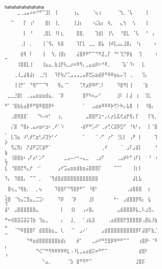 hahahahahahahaha
⠀⠀⠀⠀⣀⢀⣠⣤⠴⠶⠚⠛⠉⣹⡇⠀⢸⠀⠀⠀⠀⠀⢰⣄⠀⠀⠀⠀⠈⢦⢰⠀⠀⠀⠀⠀⠈⢳⡀⠈⢧⠀⠀⠀⠀⢸⠀⠀⠀⠀
⠀⠀⠉⠀⠀⠀⡏⠀⢰⠃⠀⠀⠀⣿⡇⠀⢸⡀⠀⠀⠀⠀⢸⣸⡆⠀⠀⠀⠰⣌⣧⡆⠀⢷⡀⠀⠀⣄⢳⠀⠀⢣⠀⠀⠀⢸⠀⠀⠀⠀
⠀⠀⠀⠀⠀⠀⡇⠀⠘⠀⠀⠀⢀⣿⣇⠀⠸⡇⣆⠀⠀⠀⠀⣿⣿⡀⠀⠀⠀⢹⣾⡇⠀⢸⢣⠀⠀⠘⣿⣇⠀⠈⢧⠀⠀⠘⠀⢠⠀⠀
⠀⠀⠀⠀⠀⢀⡇⠀⡀⠀⠀⠀⢸⠈⢻⡄⠀⢷⣿⠀⠀⠀⠀⢹⡏⣇⠀⣀⣀⠀⣿⣧⠀⢸⠾⣇⣠⣄⣸⣿⡄⠀⠘⡆⠀⠀⠀⠀⠆⠀
⠀⠀⠀⠀⠀⣾⢿⠀⠇⠀⠀⠀⢸⠀⠀⢳⡀⢸⣿⡆⠀⠀⠀⣬⣿⡿⠟⠋⠉⠙⠻⣽⣀⡏⠀⠙⠃⢹⡙⡿⣷⠀⠀⢹⠀⠀⠀⠀⠰⠒
⠀⠀⠀⠀⢸⣿⣿⣇⢸⠀⠀⠀⢸⣦⣤⡀⣷⣸⡟⢧⣀⡴⠶⠿⠻⡄⣀⣤⣴⡾⠖⠚⠿⡀⠀⠀⠀⠈⣧⠁⠹⠆⠀⠀⣇⠀⠀⠀⠀⠀
⠀⠀⠀⢀⢸⣀⣼⣿⣼⡆⠀⢀⡘⡇⠀⠀⠹⡟⢷⡜⢉⣠⣠⣠⣀⣤⡿⣛⣥⣶⣾⡿⠛⠿⠿⣶⣦⡤⢹⠀⢀⠀⠀⠀⢹⡄⠀⠀⠀⠀
⠀⠀⠀⢸⢸⡛⠁⠀⠙⢿⠋⠉⠉⠻⠀⠀⠀⢿⣄⠈⠁⠀⠀⠀⢉⢟⣴⡿⠿⠟⢁⠇⠀⠀⠀⠀⠹⣿⠻⡇⢸⠀⠀⠀⠈⣷⠀⠀⠀⠀
⠀⣀⣀⣘⣿⡇⠀⢀⣠⣤⣶⣶⣶⣾⣦⡀⠀⠈⡿⠀⠀⠀⠀⠀⠀⣿⠟⠳⠦⡤⠊⠀⠀⠀⠀⠀⣸⠇⠀⡇⣼⠀⢰⠀⠀⢹⣇⠀⠀⠀
⠛⠁⠈⣿⣷⣧⣴⣿⠿⠛⣿⠿⣿⣿⡿⠗⠀⠀⠀⠀⠀⠀⠀⠀⠀⠁⠀⠀⣠⣴⣶⠿⠿⠿⡷⢛⠕⠷⡄⣧⣿⠀⢸⠀⠀⠸⣿⡄⠀⠀
⠀⠀⢠⣿⢿⣿⣿⠁⠀⠀⠈⠳⠤⠶⠃⠀⠀⢰⡀⠀⠀⠀⠀⠀⠀⠀⣠⣿⣿⠟⣱⠒⡠⢆⡴⣣⣯⢞⣴⡟⢿⡄⡏⠀⠀⠀⡏⢷⡀⠀
⠀⠀⡌⣿⠀⠙⣿⡦⢀⣤⡴⣶⠖⣲⠆⢀⠞⠁⠱⠀⠀⠀⠀⠀⠠⣾⠟⠛⡡⠞⠁⢀⡴⢋⢎⣽⡿⣫⠋⠀⠘⢷⠃⡄⠀⠀⡇⠈⣿⡀
⠀⠀⣇⢹⣦⠀⠼⢃⡾⢋⣶⢃⡼⣹⡳⠃⠊⠀⠀⠀⠀⠀⠀⠀⠀⠁⠀⠀⠀⠈⠠⠋⠀⡰⠋⠀⢘⣇⡇⠀⢠⠟⠀⡇⠀⠀⠀⠀⢹⡵
⠀⠀⢻⣌⢿⡆⠀⡝⣼⠟⣩⢏⣾⠟⠁⠀⠀⠀⠀⠀⠀⠀⠀⠀⠀⠀⠀⠀⠀⠀⠀⢀⠞⠀⠀⠀⠀⠈⠀⣠⠏⣠⣾⡇⠀⠀⠀⠀⠘⣷
⡀⠀⢸⣿⣿⣷⠆⢠⠏⡴⠃⡡⠋⠀⠀⠀⠀⠀⠀⣀⣠⠤⠔⠒⠤⣄⣀⠀⠀⢀⣰⠏⠀⠀⠀⠀⢀⣠⡾⠗⠋⢰⠏⡇⠀⠀⠘⠀⠰⢻
⣇⠀⠘⣿⣿⣟⠻⣄⡞⠀⠐⠁⠀⠀⠀⠀⠀⣠⠞⣩⣤⣶⣶⣾⣷⣶⣬⣿⣿⣿⡏⠀⠀⠀⠀⠉⠉⠁⠀⠀⠀⢸⡆⡇⠀⠀⠀⠀⠀⠀
⠹⡄⠀⠹⣿⣿⡄⠀⠉⠉⠀⡀⠀⠀⠈⢻⣾⣿⣾⣿⣿⣿⣿⣿⣿⣿⣿⣿⣿⣿⠀⠀⠀⠀⠀⠀⠀⠀⠀⠀⠀⣼⣇⣧⠀⠀⠀⠀⠀⠀
⠀⣿⢦⣀⠘⢿⣷⡀⠀⠀⡀⢦⠀⠀⠀⠀⠹⣿⣿⠏⠙⢻⣿⡿⠛⠉⠀⠸⣿⠃⠀⠀⠀⠀⠀⠀⠀⠀⠀⢀⣴⣿⣿⣿⠀⠀⡆⠀⠀⡀
⢼⣿⠀⠈⢳⣤⣉⣻⣤⣀⣉⣩⠆⠀⠀⠀⠀⠹⡿⠀⠀⠈⡿⠀⠀⠀⠀⣸⡇⠀⠀⠀⠀⠀⠀⠓⠂⠀⣠⣾⣿⣿⡿⢿⡄⠀⣧⠀⠀⠹
⣾⠃⠀⣠⣿⣿⣿⣿⣿⣿⣄⠀⠀⠀⠀⠀⠀⠀⡇⠀⠀⢸⡇⠀⠀⢠⠴⣿⡄⠀⠀⠀⠀⠀⠀⠀⣠⣾⣿⣿⣿⡿⣧⣀⠧⣰⣻⢄⠀⠀
⠛⠶⢾⣿⣽⣭⣽⣭⢹⣷⠀⢹⣦⣀⠀⠀⠀⠀⡄⠀⠀⣸⡀⠀⠀⠁⣰⣧⣽⠀⠀⠀⠀⢀⣴⣾⣿⣿⡟⣻⣿⣿⣿⣿⢠⣿⣧⡸⣷⣄
⠀⠀⠀⠈⠙⠿⣿⣿⣿⠏⠀⣾⣿⣿⣷⣦⣀⠀⢇⠀⠀⠈⠁⠀⣠⠔⠁⠀⠀⠀⠀⣠⣾⣿⣿⣿⣿⣿⣿⣿⣿⣿⡿⠏⣼⣿⠏⣷⡈⠉
⠀⠀⠀⠀⠀⠀⠀⠙⠻⣶⣾⣿⣿⣿⣿⣿⣿⣷⣾⡆⠀⠀⠀⡾⠁⠀⠀⠀⣀⡴⠞⠛⣛⣿⡿⠿⠛⠛⠉⠉⠀⠀⠀⢰⣿⡿⠂⠈⠻⡄
⠀⠀⠀⠀⠀⠀⠀⠀⠀⠀⠙⢎⠉⠛⠻⠿⠿⠿⠿⠿⣇⠠⠸⣇⣀⣤⣴⣾⡭⠶⠛⠋⠉⠀⠀⠀⠀⠀⠀⠀⠀⠀⠀⣾⣿⠇⠀⠀⠀⠘
⠀⠀⠀⠀⠀⠀⠀⠀⠀⠀⠀⠀⠑⣤⡀⠀⠀⠀⠀⠀⠈⣳⠀⣿⠛⠻⠛⠉⠀⠀⠀⠀⠀⠀⠀⠀⠀⠀⠀⠀⠀⠀⣸⣿⡯⠀⠀⠀⠀⠀